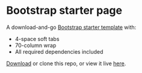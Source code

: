 Bootstrap starter page 
======================

A download-and-go [Bootstrap starter template][bootstrap-eg] with: 

- 4-space soft tabs
- 70-column wrap
- All required dependencies included

[Download][dl] or clone this repo, or view it live [here][eg]. 

[bootstrap-eg]:http://twitter.github.com/bootstrap/examples/starter-template.html
[dl]:https://github.com/robatron/bootstrap-starter/zipball/master
[eg]:http://robatron.github.com/bootstrap-starter